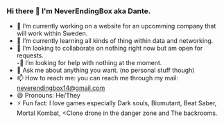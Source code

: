 ### Hi there 👋 I'm NeverEndingBox aka Dante.
- 🔭 I’m currently working on a website for an upcomming company that will work within Sweden. <br>
- 🌱 I’m currently learning all kinds of thing within data and networking. <br>
- 👯 I’m looking to collaborate on nothing right now but am open for requests. <br>
-🤔 I’m looking for help with nothing at the moment.<br>
- 💬 Ask me about anything you want. (no personal stuff though)<br>
- 📫 How to reach me: you can reach me through my mail: neverendingbox14@gmail.com <br>
- 😄 Pronouns: He/They <br>
- ⚡ Fun fact: I love games especially Dark souls, Biomutant, Beat Saber, Mortal Kombat, <Clone drone in the danger zone and The backrooms. <br>

<!--
**NeverEndingBox/NeverEndingBox** is a ✨ _special_ ✨ repository because its `README.md` (this file) appears on your GitHub profile.

Here are some ideas to get you started:

- 🔭 I’m currently working on ...
- 🌱 I’m currently learning ...
- 👯 I’m looking to collaborate on ...
- 🤔 I’m looking for help with ...
- 💬 Ask me about ...
- 📫 How to reach me: ...
- 😄 Pronouns: ...
- ⚡ Fun fact: ...
-->
